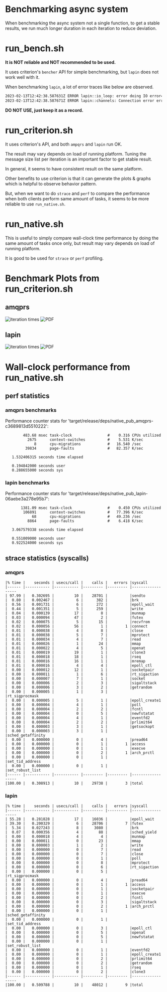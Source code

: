 # Benchmarking async system

When benchmarking the async system not a single function, to get a stable results,
we run much longer duration in each iteration to reduce deviation.

# run_bench.sh

**It is NOT reliable and NOT recommended to be used.**

It uses criterion's `bencher` API for simple benchmarking, but `lapin` does not work well with it.

When benchmarking `lapin`, a lot of error traces like below are observed.
```bash
2023-02-13T12:42:38.587631Z ERROR lapin::io_loop: error doing IO error=IOError(Custom { kind: Other, error: "IO driver has terminated" })
2023-02-13T12:42:38.587671Z ERROR lapin::channels: Connection error error=IO error: IO driver has terminated
```

**DO NOT USE, just keep it as a record.**

# run_criterion.sh

It uses criterion's API, and both `ampqrs` and `lapin` run OK.

The result may vary depends on load of running platform. Tuning the message size list per iteration is an important factor to get stable result. 

In general, it seems to have consistent result on the same platform.

Other benefits to use criterion is that it can generate the plots & graphs which is helpful to observe behavior pattern.

But, when we want to do `strace` and `perf` to compare the performance when both clients perform same amount of tasks, it seems to be more reliable to use `run_native.sh`.

# run_native.sh

This is useful to simply compare wall-clock time performance by doing the same amount of tasks once only, but result may vary depends on load of running platform.

It is good to be used for `strace` or `perf` profiling. 

# Benchmark Plots from run_criterion.sh

## amqprs

![iteration times](report/amqprs-basic-pub/iteration_times.svg)
![PDF](report/amqprs-basic-pub/pdf.svg)

## lapin

![iteration times](report/lapin-basic-pub/iteration_times.svg)
![PDF](report/lapin-basic-pub/pdf.svg)

# Wall-clock performance from run_native.sh

## perf statistics

### amqprs benchmarks

 Performance counter stats for 'target/release/deps/native_pub_amqprs-c3689813d5510222':

            483.68 msec task-clock                #    0.316 CPUs utilized          
              2675      context-switches          #    5.531 K/sec                  
                 8      cpu-migrations            #   16.540 /sec                   
             39834      page-faults               #   82.357 K/sec                  
                                         
       1.532406315 seconds time elapsed

       0.194842000 seconds user
       0.288655000 seconds sys


### lapin benchmarks

 Performance counter stats for 'target/release/deps/native_pub_lapin-06aebe3a278e95b7':

           1381.09 msec task-clock                #    0.450 CPUs utilized          
            106891      context-switches          #   77.396 K/sec                  
                68      cpu-migrations            #   49.236 /sec                   
              8864      page-faults               #    6.418 K/sec                  
                                       
       3.067579338 seconds time elapsed

       0.551009000 seconds user
       0.922524000 seconds sys


## strace statistics (syscalls)

### amqprs 
    |% time |    seconds | usecs/call |    calls |   errors |syscall
    |------ |----------- |----------- |--------- |--------- |------------------
    | 97.99 |   0.302695 |         10 |    28701 |          |sendto
    |  0.80 |   0.002467 |          6 |      382 |          |brk
    |  0.56 |   0.001731 |          6 |      272 |          |epoll_wait
    |  0.44 |   0.001351 |          5 |      259 |          |write
    |  0.04 |   0.000139 |         17 |        8 |          |munmap
    |  0.03 |   0.000094 |         47 |        2 |          |futex
    |  0.02 |   0.000075 |          5 |       15 |          |recvfrom
    |  0.02 |   0.000056 |         56 |        1 |        1 |connect
    |  0.01 |   0.000038 |          4 |        8 |          |close
    |  0.01 |   0.000038 |          5 |        7 |          |mprotect
    |  0.01 |   0.000034 |          4 |        7 |          |read
    |  0.01 |   0.000026 |          1 |       24 |          |mmap
    |  0.01 |   0.000022 |          4 |        5 |          |openat
    |  0.01 |   0.000019 |         19 |        1 |          |clone3
    |  0.01 |   0.000018 |         18 |        1 |          |rseq
    |  0.01 |   0.000016 |         16 |        1 |          |mremap
    |  0.01 |   0.000016 |          4 |        4 |          |epoll_ctl
    |  0.00 |   0.000012 |         12 |        1 |          |socketpair
    |  0.00 |   0.000011 |          1 |        6 |          |rt_sigaction
    |  0.00 |   0.000007 |          7 |        1 |          |socket
    |  0.00 |   0.000006 |          2 |        3 |          |sigaltstack
    |  0.00 |   0.000006 |          3 |        2 |          |getrandom
    |  0.00 |   0.000005 |          1 |        3 |          |rt_sigprocmask
    |  0.00 |   0.000005 |          5 |        1 |          |epoll_create1
    |  0.00 |   0.000004 |          4 |        1 |          |poll
    |  0.00 |   0.000004 |          2 |        2 |          |fcntl
    |  0.00 |   0.000004 |          0 |        5 |          |newfstatat
    |  0.00 |   0.000004 |          4 |        1 |          |eventfd2
    |  0.00 |   0.000004 |          2 |        2 |          |prlimit64
    |  0.00 |   0.000003 |          3 |        1 |          |getsockopt
    |  0.00 |   0.000003 |          3 |        1 |          |sched_getaffinity
    |  0.00 |   0.000000 |          0 |        4 |          |pread64
    |  0.00 |   0.000000 |          0 |        1 |        1 |access
    |  0.00 |   0.000000 |          0 |        1 |          |execve
    |  0.00 |   0.000000 |          0 |        2 |        1 |arch_prctl
    |  0.00 |   0.000000 |          0 |        1 |          |set_tid_address
    |  0.00 |   0.000000 |          0 |        1 |          |set_robust_list
    |------ |----------- |----------- |--------- |--------- |------------------
    |100.00 |   0.308913 |         10 |    29738 |        3 |total

### lapin

    |% time |    seconds | usecs/call |    calls |   errors |syscall
    |------ |----------- |----------- |--------- |--------- |------------------
    | 55.28 |   0.281828 |         17 |    16036 |          |epoll_wait
    | 39.30 |   0.200329 |          6 |    28706 |        7 |futex
    |  5.34 |   0.027243 |          8 |     3080 |          |brk
    |  0.07 |   0.000356 |          4 |       88 |          |sched_yield
    |  0.00 |   0.000018 |          4 |        4 |          |munmap
    |  0.00 |   0.000011 |          0 |       23 |          |mmap
    |  0.00 |   0.000003 |          1 |        2 |          |write
    |  0.00 |   0.000000 |          0 |        7 |          |read
    |  0.00 |   0.000000 |          0 |        7 |          |close
    |  0.00 |   0.000000 |          0 |        1 |          |poll
    |  0.00 |   0.000000 |          0 |        8 |          |mprotect
    |  0.00 |   0.000000 |          0 |        6 |          |rt_sigaction
    |  0.00 |   0.000000 |          0 |        5 |          |rt_sigprocmask
    |  0.00 |   0.000000 |          0 |        4 |          |pread64
    |  0.00 |   0.000000 |          0 |        1 |        1 |access
    |  0.00 |   0.000000 |          0 |        1 |          |socketpair
    |  0.00 |   0.000000 |          0 |        1 |          |execve
    |  0.00 |   0.000000 |          0 |        2 |          |fcntl
    |  0.00 |   0.000000 |          0 |        3 |          |sigaltstack
    |  0.00 |   0.000000 |          0 |        2 |        1 |arch_prctl
    |  0.00 |   0.000000 |          0 |        1 |          |sched_getaffinity
    |  0.00 |   0.000000 |          0 |        1 |          |set_tid_address
    |  0.00 |   0.000000 |          0 |        3 |          |epoll_ctl
    |  0.00 |   0.000000 |          0 |        5 |          |openat
    |  0.00 |   0.000000 |          0 |        5 |          |newfstatat
    |  0.00 |   0.000000 |          0 |        1 |          |set_robust_list
    |  0.00 |   0.000000 |          0 |        1 |          |eventfd2
    |  0.00 |   0.000000 |          0 |        1 |          |epoll_create1
    |  0.00 |   0.000000 |          0 |        2 |          |prlimit64
    |  0.00 |   0.000000 |          0 |        2 |          |getrandom
    |  0.00 |   0.000000 |          0 |        1 |          |rseq
    |  0.00 |   0.000000 |          0 |        2 |          |clone3
    |------ |----------- |----------- |--------- |--------- |------------------
    |100.00 |   0.509788 |         10 |    48012 |        9 |total
